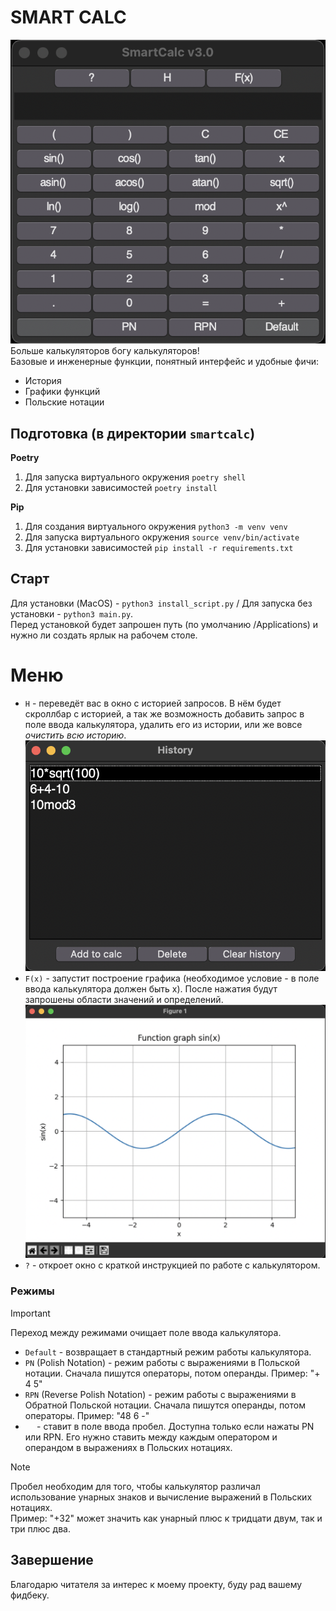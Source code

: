 SMART CALC
=====================
![Main window](./images/main_screen.png)  
Больше калькуляторов богу калькуляторов!   
Базовые и инженерные функции, понятный интерфейс и удобные фичи:
- История
- Графики функций
- Польские нотации

## Подготовка (в директории `smartcalc`)

**Poetry**
1. Для запуска виртуального окружения `poetry shell`
2. Для установки зависимостей `poetry install`

**Pip**
1. Для создания виртуального окружения `python3 -m venv venv`
2. Для запуска виртуального окружения `source venv/bin/activate`
3. Для установки зависимостей `pip install -r requirements.txt`

## Cтарт
Для установки (MacOS) - `python3 install_script.py` / Для запуска без установки - `python3 main.py`.  
Перед установкой будет запрошен путь (по умолчанию /Applications) и нужно ли создать ярлык на рабочем столе.

# Меню
- `H` - переведёт вас в окно с историей запросов. В нём будет скроллбар с историей, а так же возможность добавить запрос в поле ввода калькулятора, удалить его из истории, или же вовсе _очистить всю историю_.
![History window](./images/history_screen.png)  
- `F(x)` - запустит построение графика (необходимое условие - в поле ввода калькулятора должен быть x). После нажатия будут запрошены области значений и определений.
![History window](./images/graph_screen.png)  
- `?` - откроет окно с краткой инструкцией по работе с калькулятором.
### Режимы
>[!IMPORTANT]
>Переход между режимами очищает поле ввода калькулятора.
- `Default` - возвращает в стандартный режим работы калькулятора.
- `PN` (Polish Notation) - режим работы с выражениями в Польской нотации. Сначала пишутся операторы, потом операнды.
Пример: "+ 4 5"
- `RPN` (Reverse Polish Notation) - режим работы с выражениями в Обратной Польской нотации. Сначала пишутся операнды, потом операторы.
Пример: "48 6 -"
- `  ` - ставит в поле ввода пробел. Доступна только если нажаты PN или RPN. Его нужно ставить между каждым оператором и операндом в выражениях в Польских нотациях. 

>[!NOTE]
> Пробел необходим для того, чтобы калькулятор различал использование унарных знаков и вычисление выражений в Польских нотациях.  
Пример: "+32" может значить как унарный плюс к тридцати двум, так и три плюс два.

## Завершение
Благодарю читателя за интерес к моему проекту, буду рад вашему фидбеку.
